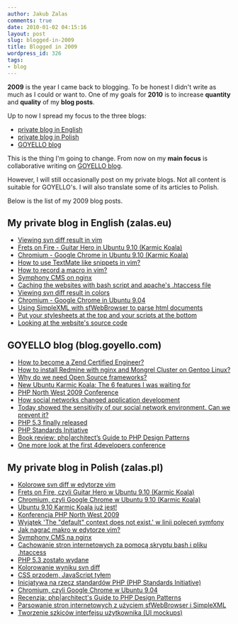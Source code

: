 ```yaml
---
author: Jakub Zalas
comments: true
date: 2010-01-02 04:15:16
layout: post
slug: blogged-in-2009
title: Blogged in 2009
wordpress_id: 326
tags:
- blog
---
```


**2009** is the year I came back to blogging. To be honest I didn't write as much as I could or want to. One of my goals for **2010** is to increase **quantity** and **quality** of my **blog posts**.

Up to now I spread my focus to the three blogs:



* [private blog in English](http://www.zalas.eu)
* [](http://www.zalas.eu)[private blog in Polish](http://www.zalas.pl)
* [](http://www.zalas.pl)[GOYELLO blog](http://blog.goyello.com)


This is the thing I'm going to change. From now on my **main focus** is collaborative writing on [GOYELLO blog](http://blog.goyello.com).

However, I will still occasionally post on my private blogs. Not all content is suitable for GOYELLO's. I will also translate some of its articles to Polish.

Below is the list of my 2009 blog posts.



## My private blog in English (zalas.eu)


* [Viewing svn diff result in vim](http://www.zalas.eu/viewing-svn-diff-result-in-vim)
* [Frets on Fire - Guitar Hero in Ubuntu 9.10 (Karmic Koala)](http://www.zalas.eu/frets-on-fire-guitar-hero-in-ubuntu-910-karmic-koala)
* [Chromium - Google Chrome in Ubuntu 9.10 (Karmic Koala)](http://www.zalas.eu/chromium-google-chrome-in-ubuntu-910-karmic-koala)
* [How to use TextMate like snippets in vim?](http://www.zalas.eu/how-to-use-textmate-like-snippets-in-vim)
* [How to record a macro in vim?](http://www.zalas.eu/how-to-record-a-macro-in-vim)
* [Symphony CMS on nginx](http://www.zalas.eu/symphony-cms-on-nginx)
* [Caching the websites with bash script and apache's .htaccess file](http://www.zalas.eu/caching-the-websites-with-bash-script-and-apaches-htaccess-file)
* [Viewing svn diff result in colors](http://www.zalas.eu/viewing-svn-diff-result-in-colors)
* [Chromium - Google Chrome in Ubuntu 9.04](http://www.zalas.eu/chromium-google-chrome-in-ubuntu-904)
* [Using SimpleXML with sfWebBrowser to parse html documents](http://www.zalas.eu/using-simplexml-with-sfwebbrowser-to-parse-html-documents)
* [Put your stylesheets at the top and your scripts at the bottom](http://www.zalas.eu/put-your-stylesheets-at-the-top-and-your-scripts-at-the-bottom)
* [Looking at the website's source code](http://www.zalas.eu/looking-at-the-websites-source-code)





## GOYELLO blog (blog.goyello.com)

* [How to become a Zend Certified Engineer?](http://blog.goyello.com/2009/12/31/how-to-become-a-zend-certified-engineer/)
* [How to install Redmine with nginx and Mongrel Cluster on Gentoo Linux?](http://blog.goyello.com/2009/12/18/how-to-install-redmine-with-nginx-and-mongrel-cluster-on-gentoo-linux/)
* [Why do we need Open Source frameworks?](http://blog.goyello.com/2009/11/17/why-do-we-need-open-source-frameworks/)
* [New Ubuntu Karmic Koala: The 6 features I was waiting for](http://blog.goyello.com/2009/10/29/new-ubuntu-karmic-koala-the-6-feateres-i-was-waiting-for/)
* [PHP North West 2009 Conference](http://blog.goyello.com/2009/10/17/php-north-west-2009-conference/)
* [How social networks changed application development](http://blog.goyello.com/2009/08/07/how-social-networks-changed-application-development/)
* [Today showed the sensitivity of our social network environment. Can we prevent it?](http://blog.goyello.com/2009/08/06/today-showed-the-sensitivity-of-our-social-network-environment/)
* [PHP 5.3 finally released](http://blog.goyello.com/2009/07/03/php-5-3-was-released/)
* [PHP Standards Initiative](http://blog.goyello.com/2009/06/19/php-standards-initiative/)
* [Book review: php|architect’s Guide to PHP Design Patterns](http://blog.goyello.com/2009/05/29/book-review-phparchitects-guide-to-php-design-patterns/)
* [One more look at the first 4developers conference](http://blog.goyello.com/2009/03/08/one-more-look-at-the-first-4developers-conference/)





## My private blog in Polish (zalas.pl)



* [Kolorowe svn diff w edytorze vim](http://www.zalas.pl/kolorowe-svn-diff-w-edytorze-vim)
* [Frets on Fire, czyli Guitar Hero w Ubuntu 9.10 (Karmic Koala)](http://www.zalas.pl/frets-on-fire-czyli-guitar-hero-w-ubuntu-910-karmic-koala)
* [Chromium, czyli Google Chrome w Ubuntu 9.10 (Karmic Koala)](http://www.zalas.pl/chromium-czyli-google-chrome-w-ubuntu-910-karmic-koala)
* [Ubuntu 9.10 Karmic Koala już jest!](http://www.zalas.pl/ubuntu-910-karmic-koala-juz-jest)
* [Konferencja PHP North West 2009](http://www.zalas.pl/konferencja-php-north-west-2009)
* [Wyjątek 'The "default" context does not exist.' w linii poleceń symfony](http://www.zalas.pl/wyjatek-the-default-context-does-not-exist-w-linii-polecen-symfony)
* [Jak nagrać makro w edytorze vim?](http://www.zalas.pl/jak-nagrac-makro-w-edytorze-vim)
* [Symphony CMS na nginx](http://www.zalas.pl/symphony-cms-na-nginx)
* [Cachowanie stron internetowych za pomocą skryptu bash i pliku .htaccess](http://www.zalas.pl/cachowanie-stron-internetowych-za-pomoca-skryptu-bash-i-pliku-htaccess)
* [PHP 5.3 zostało wydane](http://www.zalas.pl/php-53-zostalo-wydane)
* [Kolorowanie wyniku svn diff](http://www.zalas.pl/kolorowanie-wyniku-svn-diff)
* [CSS przodem, JavaScript tyłem](http://www.zalas.pl/css-przodem-javascript-tylem)
* [Inicjatywa na rzecz standardów PHP (PHP Standards Initiative)](http://www.zalas.pl/php-standards-initiative)
* [Chromium, czyli Google Chrome w Ubuntu 9.04](http://www.zalas.pl/chromium-czyli-google-chrome-w-ubuntu-904)
* [Recenzja: php|architect's Guide to PHP Design Patterns](http://www.zalas.pl/recenzja-phparchitects-guide-to-php-design-patterns)
* [Parsowanie stron internetowych z użyciem sfWebBrowser i SimpleXML](http://www.zalas.pl/parsowanie-stron-internetowych-z-uzyciem-sfwebbrowser-i-simplexml)
* [Tworzenie szkiców interfejsu użytkownika (UI mockups)](http://www.zalas.pl/tworzenie-szkicow-interfejsu-uzytkownika-ui-balsamiq-mockups)

